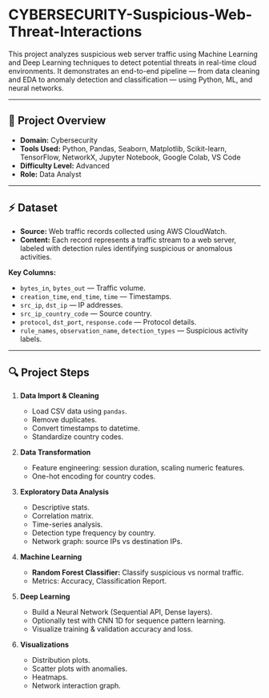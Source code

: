 # CYBERSECURITY-Suspicious-Web-Threat-Interactions

This project analyzes suspicious web server traffic using Machine Learning and Deep Learning techniques to detect potential threats in real-time cloud environments. It demonstrates an end-to-end pipeline — from data cleaning and EDA to anomaly detection and classification — using Python, ML, and neural networks.

---

## 📌 **Project Overview**

- **Domain:** Cybersecurity  
- **Tools Used:** Python, Pandas, Seaborn, Matplotlib, Scikit-learn, TensorFlow, NetworkX, Jupyter Notebook, Google Colab, VS Code  
- **Difficulty Level:** Advanced  
- **Role:** Data Analyst  

---

## ⚡ **Dataset**

- **Source:** Web traffic records collected using AWS CloudWatch.
- **Content:** Each record represents a traffic stream to a web server, labeled with detection rules identifying suspicious or anomalous activities.

**Key Columns:**
- `bytes_in`, `bytes_out` — Traffic volume.
- `creation_time`, `end_time`, `time` — Timestamps.
- `src_ip`, `dst_ip` — IP addresses.
- `src_ip_country_code` — Source country.
- `protocol`, `dst_port`, `response.code` — Protocol details.
- `rule_names`, `observation_name`, `detection_types` — Suspicious activity labels.

---

## 🔍 **Project Steps**

1. **Data Import & Cleaning**
   - Load CSV data using `pandas`.
   - Remove duplicates.
   - Convert timestamps to datetime.
   - Standardize country codes.

2. **Data Transformation**
   - Feature engineering: session duration, scaling numeric features.
   - One-hot encoding for country codes.

3. **Exploratory Data Analysis**
   - Descriptive stats.
   - Correlation matrix.
   - Time-series analysis.
   - Detection type frequency by country.
   - Network graph: source IPs vs destination IPs.

4. **Machine Learning**
   - **Random Forest Classifier:** Classify suspicious vs normal traffic.
   - Metrics: Accuracy, Classification Report.

5. **Deep Learning**
   - Build a Neural Network (Sequential API, Dense layers).
   - Optionally test with CNN 1D for sequence pattern learning.
   - Visualize training & validation accuracy and loss.

6. **Visualizations**
   - Distribution plots.
   - Scatter plots with anomalies.
   - Heatmaps.
   - Network interaction graph.
